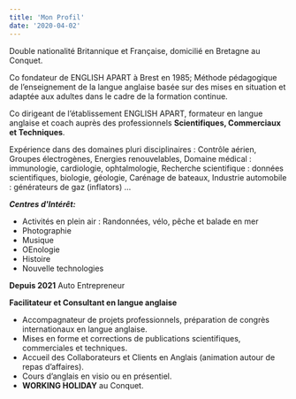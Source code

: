 ```yaml
---
title: 'Mon Profil'
date: '2020-04-02'
---
```


Double nationalité Britannique et Française, domicilié en Bretagne au Conquet.

Co fondateur de ENGLISH APART à Brest en 1985; Méthode pédagogique de l’enseignement
de la langue anglaise basée sur des mises en situation et adaptée aux adultes dans le cadre de
la formation continue.

Co dirigeant de l’établissement ENGLISH APART, formateur en langue anglaise et coach
auprès des professionnels **Scientifiques, Commerciaux et Techniques**.

Expérience dans des domaines pluri disciplinaires :
Contrôle aérien, Groupes électrogènes, Energies renouvelables, Domaine médical :
immunologie, cardiologie, ophtalmologie, Recherche scientifique : données scientifiques,
biologie, géologie, Carénage de bateaux, Industrie automobile : générateurs de gaz (inflators)
...

***Centres d'Intérêt:***

- Activités en plein air : Randonnées, vélo, pêche et balade en mer
- Photographie
- Musique
- OEnologie
- Histoire
- Nouvelle technologies


**Depuis 2021**
Auto Entrepreneur

**Facilitateur et Consultant en langue anglaise**

- Accompagnateur de projets professionnels, préparation de congrès internationaux en langue
anglaise.
- Mises en forme et corrections de publications scientifiques, commerciales et techniques.
- Accueil des Collaborateurs et Clients en Anglais (animation autour de repas d’affaires).
- Cours d’anglais en visio ou en présentiel.
- **WORKING HOLIDAY** au Conquet.
